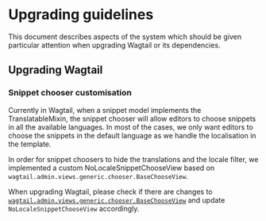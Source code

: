 # Upgrading guidelines

This document describes aspects of the system which should be given particular attention when upgrading Wagtail or its dependencies.

## Upgrading Wagtail

### Snippet chooser customisation

Currently in Wagtail, when a snippet model implements the TranslatableMixin, the snippet chooser will allow editors to choose snippets in all the available languages. In most of the cases, we only want editors to choose the snippets in the default language as we handle the localisation in the template.

In order for snippet choosers to hide the translations and the locale filter, we implemented a custom NoLocaleSnippetChooseView based on `wagtail.admin.views.generic.chooser.BaseChooseView`. 

When upgrading Wagtail, please check if there are changes to [`wagtail.admin.views.generic.chooser.BaseChooseView`](https://github.com/wagtail/wagtail/blob/v4.1.6/wagtail/admin/views/generic/chooser.py#L103C1-L123C1) and update `NoLocaleSnippetChooseView` accordingly.
